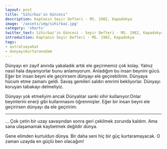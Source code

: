 ```yaml
---
layout: post
title: "Sihirbaz'in Güncesi"
description: Kaptanın Seyir Defteri - MS. 1982, Kapadokya
image: '/assets/img/sihirbaz.jpg'
category: 'shorts'
twitter_text: Sihirbaz'in Güncesi - Seyir Defteri - MS. 1982, Kapadokya
introduction: Kaptanın Seyir Defteri - MS. 1982, Kapadokya
tags:
- astralseyahat
- dunyayikurtaranadam
---
```


Dünyayı en zayıf anında yakaladık artık ele geçirmemiz çok kolay. Yalnız nasıl hala dayanıyorlar bunu anlamıyorum. Anladığım bu insan beynini gücü. Eğer bir insan beyni ele geçirirsem dünyayı ele geçirebilirim. Dünyaya hücum etme zamanı geldi. Savaş gemileri saldırı emrimi bekliyorlar. Dünyayı koruyan tabakayı delmeliyiz.

Dünyayı yok etmeliyim ancak Dünyalılar sanki sihir kullanıyor.Onlar beyinlerini enerji gibi kullanmasını öğrenmişler. Eğer bir insan beyni ele geçirirsen dünyayı da ele geçiririm.

-----
...
Çok çetin bir uzay savaşından sonra geri çekilmek zorunda kaldım. Ama sana ulaşamamak kaybetmek değildir dünya.

Gene elimden kurtuldun dünya. Bir daha seni hiç bir güç kurtaramayacak. O zaman uzayda en güçlü ben olacağım!
